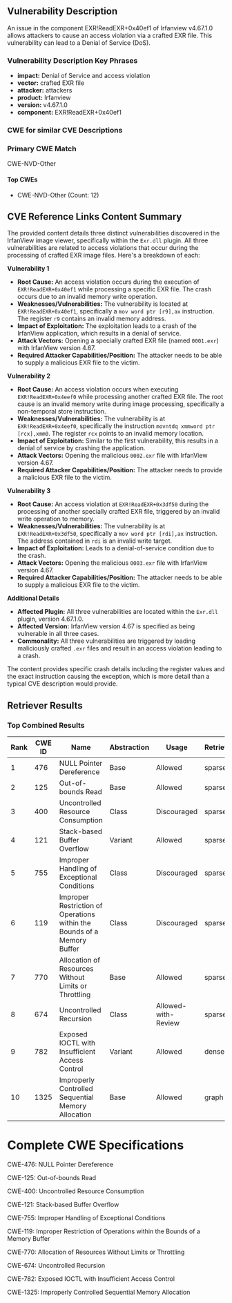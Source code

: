 ## Vulnerability Description
An issue in the component EXR!ReadEXR+0x40ef1 of Irfanview v4.67.1.0 allows attackers to cause an access violation via a crafted EXR file. This vulnerability can lead to a Denial of Service (DoS).

### Vulnerability Description Key Phrases
- **impact:** Denial of Service and access violation
- **vector:** crafted EXR file
- **attacker:** attackers
- **product:** Irfanview
- **version:** v4.67.1.0
- **component:** EXR!ReadEXR+0x40ef1

### CWE for similar CVE Descriptions
### Primary CWE Match
CWE-NVD-Other

#### Top CWEs
- CWE-NVD-Other (Count: 12)

## CVE Reference Links Content Summary
The provided content details three distinct vulnerabilities discovered in the IrfanView image viewer, specifically within the `Exr.dll` plugin. All three vulnerabilities are related to access violations that occur during the processing of crafted EXR image files. Here's a breakdown of each:

**Vulnerability 1**

*   **Root Cause:** An access violation occurs during the execution of `EXR!ReadEXR+0x40ef1` while processing a specific EXR file. The crash occurs due to an invalid memory write operation.
*   **Weaknesses/Vulnerabilities:** The vulnerability is located at `EXR!ReadEXR+0x40ef1`, specifically a `mov word ptr [r9],ax` instruction. The register `r9` contains an invalid memory address.
*   **Impact of Exploitation:** The exploitation leads to a crash of the IrfanView application, which results in a denial of service.
*   **Attack Vectors:** Opening a specially crafted EXR file (named `0001.exr`) with IrfanView version 4.67.
*   **Required Attacker Capabilities/Position:** The attacker needs to be able to supply a malicious EXR file to the victim.

**Vulnerability 2**

*   **Root Cause:**  An access violation occurs when executing `EXR!ReadEXR+0x4eef0` while processing another crafted EXR file. The root cause is an invalid memory write during image processing, specifically a non-temporal store instruction.
*   **Weaknesses/Vulnerabilities:** The vulnerability is at `EXR!ReadEXR+0x4eef0`, specifically the instruction `movntdq xmmword ptr [rcx],xmm0`. The register `rcx` points to an invalid memory location.
*   **Impact of Exploitation:** Similar to the first vulnerability, this results in a denial of service by crashing the application.
*   **Attack Vectors:** Opening the malicious `0002.exr` file with IrfanView version 4.67.
*   **Required Attacker Capabilities/Position:** The attacker needs to provide a malicious EXR file to the victim.

**Vulnerability 3**

*   **Root Cause:** An access violation at `EXR!ReadEXR+0x3df50` during the processing of another specially crafted EXR file, triggered by an invalid write operation to memory.
*   **Weaknesses/Vulnerabilities:** The vulnerability is at `EXR!ReadEXR+0x3df50`, specifically a `mov word ptr [rdi],ax` instruction. The address contained in `rdi` is an invalid write target.
*    **Impact of Exploitation:** Leads to a denial-of-service condition due to the crash.
*   **Attack Vectors:** Opening the malicious `0003.exr` file with IrfanView version 4.67.
*   **Required Attacker Capabilities/Position:** The attacker needs to be able to supply a malicious EXR file to the victim.

**Additional Details**

*   **Affected Plugin:**  All three vulnerabilities are located within the `Exr.dll` plugin, version 4.67.1.0.
*   **Affected Version:** IrfanView version 4.67 is specified as being vulnerable in all three cases.
*   **Commonality:** All three vulnerabilities are triggered by loading maliciously crafted `.exr` files and result in an access violation leading to a crash.

The content provides specific crash details including the register values and the exact instruction causing the exception, which is more detail than a typical CVE description would provide.

## Retriever Results

### Top Combined Results

| Rank | CWE ID | Name | Abstraction | Usage  | Retrievers | Individual Scores |
|------|--------|------|-------------|-------|------------|-------------------|
| 1 | 476 | NULL Pointer Dereference | Base | Allowed | sparse | 0.070 |
| 2 | 125 | Out-of-bounds Read | Base | Allowed | sparse | 0.068 |
| 3 | 400 | Uncontrolled Resource Consumption | Class | Discouraged | sparse | 0.067 |
| 4 | 121 | Stack-based Buffer Overflow | Variant | Allowed | sparse | 0.066 |
| 5 | 755 | Improper Handling of Exceptional Conditions | Class | Discouraged | sparse | 0.066 |
| 6 | 119 | Improper Restriction of Operations within the Bounds of a Memory Buffer | Class | Discouraged | sparse | 0.066 |
| 7 | 770 | Allocation of Resources Without Limits or Throttling | Base | Allowed | sparse | 0.066 |
| 8 | 674 | Uncontrolled Recursion | Class | Allowed-with-Review | sparse | 0.066 |
| 9 | 782 | Exposed IOCTL with Insufficient Access Control | Variant | Allowed | dense | 0.538 |
| 10 | 1325 | Improperly Controlled Sequential Memory Allocation | Base | Allowed | graph | 0.003 |



# Complete CWE Specifications

CWE-476: NULL Pointer Dereference

CWE-125: Out-of-bounds Read

CWE-400: Uncontrolled Resource Consumption

CWE-121: Stack-based Buffer Overflow

CWE-755: Improper Handling of Exceptional Conditions

CWE-119: Improper Restriction of Operations within the Bounds of a Memory Buffer

CWE-770: Allocation of Resources Without Limits or Throttling

CWE-674: Uncontrolled Recursion

CWE-782: Exposed IOCTL with Insufficient Access Control

CWE-1325: Improperly Controlled Sequential Memory Allocation